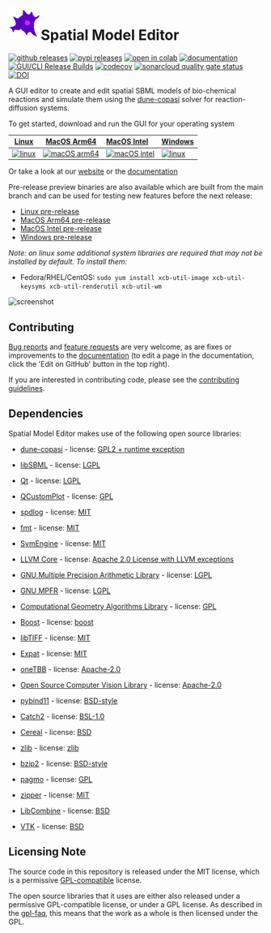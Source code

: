 <img align="left" width="64" height="64" src="https://raw.githubusercontent.com/spatial-model-editor/spatial-model-editor/main/core/resources/icon.iconset/icon_32x32@2x.png" alt="icon">

# Spatial Model Editor

[![github releases](https://img.shields.io/github/v/release/spatial-model-editor/spatial-model-editor?sort=semver)](https://github.com/spatial-model-editor/spatial-model-editor/releases)
[![pypi releases](https://img.shields.io/pypi/v/sme.svg)](https://pypi.org/project/sme)
[![open in colab](https://colab.research.google.com/assets/colab-badge.svg)](https://colab.research.google.com/github/spatial-model-editor/spatial-model-editor/blob/main/docs/sme/notebooks/getting_started.ipynb)
[![documentation](https://readthedocs.org/projects/spatial-model-editor/badge/?version=stable)](https://spatial-model-editor.readthedocs.io/en/stable/?badge=stable)
[![GUI/CLI Release Builds](https://github.com/spatial-model-editor/spatial-model-editor/workflows/GUI/CLI%20Release%20Builds/badge.svg)](https://github.com/spatial-model-editor/spatial-model-editor/actions?query=workflow%3A%22GUI%2FCLI+Release+Builds%22)
[![codecov](https://codecov.io/gh/spatial-model-editor/spatial-model-editor/branch/main/graph/badge.svg)](https://codecov.io/gh/spatial-model-editor/spatial-model-editor)
[![sonarcloud quality gate status](https://sonarcloud.io/api/project_badges/measure?project=spatial-model-editor_spatial-model-editor&metric=alert_status)](https://sonarcloud.io/dashboard?id=spatial-model-editor_spatial-model-editor)
[![DOI](https://zenodo.org/badge/185185280.svg)](https://zenodo.org/badge/latestdoi/185185280)

A GUI editor to create and edit spatial SBML models of bio-chemical reactions and simulate them using the
[dune-copasi](https://dune-copasi.netlify.app/) solver for reaction-diffusion systems.

To get started, download and run the GUI for your operating system

| [Linux](https://github.com/spatial-model-editor/spatial-model-editor/releases/latest/download/spatial-model-editor) | [MacOS Arm64](https://github.com/ssciwr/sme-osx-arm64/releases/latest/download/spatial-model-editor.dmg) | [MacOS Intel](https://github.com/spatial-model-editor/spatial-model-editor/releases/latest/download/spatial-model-editor.dmg) | [Windows](https://github.com/spatial-model-editor/spatial-model-editor/releases/latest/download/spatial-model-editor.exe) |
| :-----: | :-----: | :------- | :------- |
| [![linux](https://raw.githubusercontent.com/spatial-model-editor/spatial-model-editor/main/docs/img/icon-linux.png)](https://github.com/spatial-model-editor/spatial-model-editor/releases/latest/download/spatial-model-editor) | [![macOS arm64](https://raw.githubusercontent.com/spatial-model-editor/spatial-model-editor/main/docs/img/icon-osx.png)](https://github.com/ssciwr/sme-osx-arm64/releases/latest/download/spatial-model-editor.dmg) | [![macOS intel](https://raw.githubusercontent.com/spatial-model-editor/spatial-model-editor/main/docs/img/icon-osx.png)](https://github.com/spatial-model-editor/spatial-model-editor/releases/latest/download/spatial-model-editor.dmg) | [![linux](https://raw.githubusercontent.com/spatial-model-editor/spatial-model-editor/main/docs/img/icon-windows.png)](https://github.com/spatial-model-editor/spatial-model-editor/releases/latest/download/spatial-model-editor.exe) |

Or take a look at our [website](https://spatial-model-editor.github.io/) or the [documentation](https://spatial-model-editor.readthedocs.io/)

Pre-release preview binaries are also available which are built from the main branch and can be used for testing new features before the next release:

- [Linux pre-release](https://github.com/spatial-model-editor/spatial-model-editor/releases/download/latest/spatial-model-editor)
- [MacOS Arm64 pre-release](https://github.com/ssciwr/sme-osx-arm64/releases/download/latest/spatial-model-editor.dmg)
- [MacOS Intel pre-release](https://github.com/spatial-model-editor/spatial-model-editor/releases/download/latest/spatial-model-editor.dmg)
- [Windows pre-release](https://github.com/spatial-model-editor/spatial-model-editor/releases/download/latest/spatial-model-editor.exe)

*Note: on linux some additional system libraries are required that may not be installed by default. To install them:*

*  Fedora/RHEL/CentOS: `sudo yum install xcb-util-image xcb-util-keysyms xcb-util-renderutil xcb-util-wm`

![screenshot](https://raw.githubusercontent.com/spatial-model-editor/spatial-model-editor/main/docs/img/mesh.png)

## Contributing

[Bug reports](https://github.com/spatial-model-editor/spatial-model-editor/issues/new?assignees=&labels=&template=bug_report.md) and [feature requests](https://github.com/spatial-model-editor/spatial-model-editor/issues/new?assignees=&labels=&template=feature_request.md) are very welcome, as are fixes or improvements to the [documentation](https://spatial-model-editor.readthedocs.io/) (to edit a page in the documentation, click the 'Edit on GitHub' button in the top right).

If you are interested in contributing code, please see the [contributing guidelines](https://github.com/spatial-model-editor/spatial-model-editor/blob/main/.github/CONTRIBUTING.md).

## Dependencies

Spatial Model Editor makes use of the following open source libraries:

- [dune-copasi](https://gitlab.dune-project.org/copasi/dune-copasi) - license: [GPL2 + runtime exception](https://dune-project.org/about/license/)

- [libSBML](http://sbml.org/Software/libSBML) - license: [LGPL](http://sbml.org/Software/libSBML/LibSBML_License)

- [Qt](https://www.qt.io/) - license: [LGPL](https://doc.qt.io/qt-6/lgpl.html)

- [QCustomPlot](https://www.qcustomplot.com) - license: [GPL](https://www.gnu.org/licenses/gpl-3.0.html)

- [spdlog](https://github.com/gabime/spdlog) - license: [MIT](https://github.com/gabime/spdlog/blob/v1.x/LICENSE)

- [fmt](https://github.com/fmtlib/fmt) - license: [MIT](https://github.com/fmtlib/fmt/blob/master/LICENSE.rst)

- [SymEngine](https://github.com/symengine/symengine) - license: [MIT](https://github.com/symengine/symengine/blob/master/LICENSE)

- [LLVM Core](https://llvm.org/) - license: [Apache 2.0 License with LLVM exceptions](https://llvm.org/docs/DeveloperPolicy.html#copyright-license-and-patents)

- [GNU Multiple Precision Arithmetic Library](https://gmplib.org/) - license: [LGPL](https://www.gnu.org/licenses/lgpl-3.0.html)

- [GNU MPFR](https://www.mpfr.org/) - license: [LGPL](https://www.gnu.org/licenses/lgpl-3.0.html)

- [Computational Geometry Algorithms Library](https://www.cgal.org/) - license: [GPL](https://www.gnu.org/licenses/gpl-3.0.html)

- [Boost](https://www.boost.org/) - license: [boost](https://www.boost.org/users/license.html)

- [libTIFF](http://www.libtiff.org/) - license: [MIT](http://www.libtiff.org/misc.html)

- [Expat](https://github.com/libexpat/libexpat) - license: [MIT](https://github.com/libexpat/libexpat/blob/master/expat/COPYING)

- [oneTBB](https://github.com/oneapi-src/oneTBB) - license: [Apache-2.0](https://github.com/oneapi-src/oneTBB/blob/master/LICENSE.txt)

- [Open Source Computer Vision Library](https://github.com/opencv/opencv) - license: [Apache-2.0](https://github.com/opencv/opencv/blob/master/LICENSE)

- [pybind11](https://github.com/pybind/pybind11) - license: [BSD-style](https://github.com/pybind/pybind11/blob/master/LICENSE)

- [Catch2](https://github.com/catchorg/Catch2) - license: [BSL-1.0](https://github.com/catchorg/Catch2/blob/master/LICENSE.txt)

- [Cereal](https://github.com/USCiLab/cereal) - license: [BSD](https://github.com/USCiLab/cereal/blob/master/LICENSE)

- [zlib](https://zlib.net/) - license: [zlib](https://zlib.net/zlib_license.html)

- [bzip2](https://www.sourceware.org/bzip2/) - license: [BSD-style](https://sourceware.org/git/?p=bzip2.git;a=blob;f=LICENSE;h=81a37eab7a5be1a34456f38adb74928cc9073e9b;hb=6a8690fc8d26c815e798c588f796eabe9d684cf0)

- [pagmo](https://esa.github.io/pagmo2/index.html) - license: [GPL](https://github.com/esa/pagmo2/blob/master/COPYING.gpl3)

- [zipper](https://github.com/fbergmann/zipper) - license: [MIT](https://github.com/fbergmann/zipper/blob/master/LICENSE.md)

- [LibCombine](https://github.com/sbmlteam/libcombine) - license: [BSD](https://github.com/sbmlteam/libCombine/blob/master/LICENSE.md)

- [VTK](https://vtk.org/) - license: [BSD](https://gitlab.kitware.com/vtk/vtk/-/blob/master/Copyright.txt)

## Licensing Note

The source code in this repository is released under the MIT license, which is a permissive
[GPL-compatible](https://www.gnu.org/licenses/gpl-faq.html#WhatDoesCompatMean) license.

The open source libraries that it uses are either also released under a permissive GPL-compatible license, or
under a GPL license. As described in the [gpl-faq](https://www.gnu.org/licenses/gpl-faq.html#IfLibraryIsGPL),
this means that the work as a whole is then licensed under the GPL.
